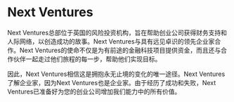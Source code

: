 # 

# Next Ventures

Next Ventures总部位于英国的风险投资机构，旨在帮助创业公司获得财务支持和人际网络，以创造成功的故事。Next Ventures与具有远见卓识的领先企业家合作。Next Ventures的使命不仅是为有前途的金融科技项目提供资金，而且还与合作伙伴一起走过他们旅程的每一步，帮助他们实现目标。

因此，Next Ventures相信这是拥抱永无止境的变化的唯一途径。Next Ventures了解企业家，因为Next Ventures也是企业家。由于经历了成功和失败，Next Ventures已准备好为您的创业公司增加我们能力中的所有价值。

